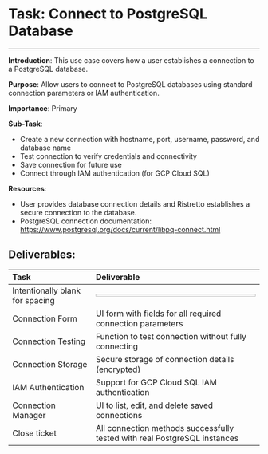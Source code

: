 # Task: Connect to PostgreSQL Database

---

**Introduction**: This use case covers how a user establishes a connection to a PostgreSQL database.

**Purpose**: Allow users to connect to PostgreSQL databases using standard connection parameters or IAM authentication.

**Importance**: Primary

**Sub-Task**: 

 * Create a new connection with hostname, port, username, password, and database name
 * Test connection to verify credentials and connectivity
 * Save connection for future use
 * Connect through IAM authentication (for GCP Cloud SQL)

**Resources**:

 * User provides database connection details and Ristretto establishes a secure connection to the database.
 * PostgreSQL connection documentation: https://www.postgresql.org/docs/current/libpq-connect.html

Deliverables:
----------------------

| Task | Deliverable |
|:--------------|:----------------|
| Intentionally blank for spacing | <img height=5 width=700/> |
| Connection Form | UI form with fields for all required connection parameters |
| Connection Testing | Function to test connection without fully connecting |
| Connection Storage | Secure storage of connection details (encrypted) |
| IAM Authentication | Support for GCP Cloud SQL IAM authentication |
| Connection Manager | UI to list, edit, and delete saved connections |
| Close ticket | All connection methods successfully tested with real PostgreSQL instances |
